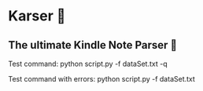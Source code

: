 # Karser 🏴󠁡󠁦󠁷󠁡󠁲󠁿
## The ultimate Kindle Note Parser 🚀

Test command: python script.py -f dataSet.txt -q

Test command with errors: python script.py -f dataSet.txt